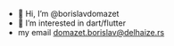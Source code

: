 - 👋 Hi, I’m @borislavdomazet
- 👀 I’m interested in dart/flutter
- my email domazet.borislav@delhaize.rs

<!---
borislavdomazet/borislavdomazet is a ✨ special ✨ repository because its `README.md` (this file) appears on your GitHub profile.
You can click the Preview link to take a look at your changes.
--->
